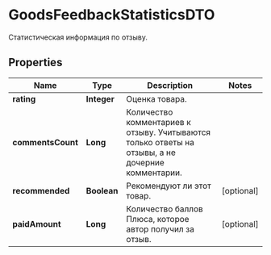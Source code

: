 

# GoodsFeedbackStatisticsDTO

Статистическая информация по отзыву.

## Properties

| Name | Type | Description | Notes |
|------------ | ------------- | ------------- | -------------|
|**rating** | **Integer** | Оценка товара. |  |
|**commentsCount** | **Long** | Количество комментариев к отзыву.  Учитываются только ответы на отзывы, а не дочерние комментарии.  |  |
|**recommended** | **Boolean** | Рекомендуют ли этот товар. |  [optional] |
|**paidAmount** | **Long** | Количество баллов Плюса, которое автор получил за отзыв. |  [optional] |



